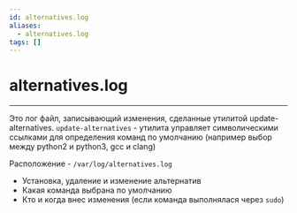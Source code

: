```yaml
---
id: alternatives.log
aliases:
  - alternatives.log
tags: []
---
```


# alternatives.log
---
Это лог файл, записывающий изменения, сделанные утилитой update-alternatives.
`update-alternatives` - утилита управляет символическими ссылками для определения команд по умолчанию
(например выбор между python2 и python3, gcc и clang)

Расположение - `/var/log/alternatives.log`

- Установка, удаление и изменение альтернатив
- Какая команда выбрана по умолчанию
- Кто и когда внес изменения (если команда выполнялася через `sudo`)
